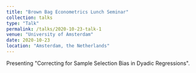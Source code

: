 ```yaml
---
title: "Brown Bag Econometrics Lunch Seminar"
collection: talks
type: "Talk"
permalink: /talks/2020-10-23-talk-1
venue: "University of Amsterdam"
date: 2020-10-23
location: "Amsterdam, the Netherlands"
---
```


Presenting "Correcting for Sample Selection Bias in Dyadic Regressions".
